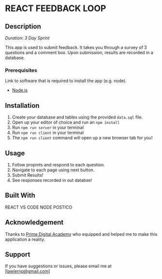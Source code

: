 

# REACT FEEDBACK LOOP

## Description

_Duration: 3 Day Sprint_

This app is used to submit feedback.  It takes you through a survey of 3 questions and a comment box.  Upon submission, results are recorded in a database.


### Prerequisites

Link to software that is required to install the app (e.g. node).

- [Node.js](https://nodejs.org/en/)

## Installation

1. Create your database and tables using the provided `data.sql` file. 
2. Open up your editor of choice and run an `npm install`
3. Run `npm run server` in your terminal
4. Run `npm run client` in your terminal
5. The `npm run client` command will open up a new browser tab for you!

## Usage

1. Follow propmts and respond to each question.
2. Navigate to each page using next button.
3. Submit Results!
4. See responses recorded in out databse!


## Built With
 
 REACT
 VS CODE
 NODE
 POSTICO

## Acknowledgement
Thanks to [Prime Digital Academy](www.primeacademy.io) who equipped and helped me to make this application a reality.

## Support
If you have suggestions or issues, please email me at [lawlernp@gmail.com]
